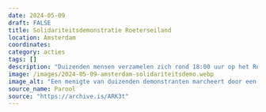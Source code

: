 ```yaml
---
date: 2024-05-09
draft: FALSE
title: Solidariteitsdemonstratie Roeterseiland
location: Amsterdam
coordinates: 
category: acties
tags: []
description: "Duizenden mensen verzamelen zich rond 18:00 uur op het Roeterseiland bij de Universiteit van Amsterdam om solidair te staan met de studentenbeweging en te protesteren tegen het politiegeweld van de afgelopen dagen."
image: /images/2024-05-09-amsterdam-solidariteitsdemo.webp
image_alt: "Een menigte van duizenden demonstranten marcheert door een stadsstraat. De demonstranten dragen borden met boodschappen zoals 'Beëindig de bezetting' en 'Niet in onze naam'. Vele dragen gezichtsmaskers. Het is een lichte, droge dag en de bomen aan de straat zijn groen."
source_name: Parool
source: "https://archive.is/ARK3t"
---
```


